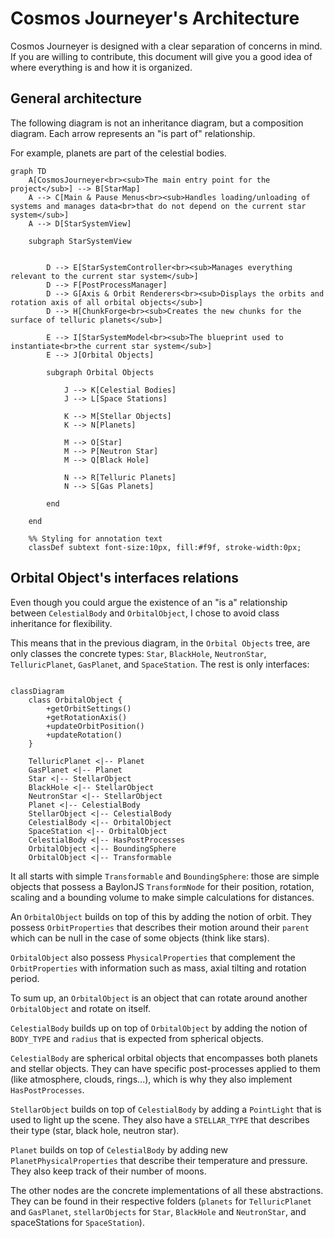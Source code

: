 # Cosmos Journeyer's Architecture

Cosmos Journeyer is designed with a clear separation of concerns in mind. If you are willing to contribute, this document will give you a good idea of where everything is and how it is organized.

## General architecture

The following diagram is not an inheritance diagram, but a composition diagram. Each arrow represents an "is part of" relationship.

For example, planets are part of the celestial bodies.

```mermaid
graph TD
    A[CosmosJourneyer<br><sub>The main entry point for the project</sub>] --> B[StarMap]
    A --> C[Main & Pause Menus<br><sub>Handles loading/unloading of systems and manages data<br>that do not depend on the current star system</sub>]
    A --> D[StarSystemView]

    subgraph StarSystemView


        D --> E[StarSystemController<br><sub>Manages everything relevant to the current star system</sub>]
        D --> F[PostProcessManager]
        D --> G[Axis & Orbit Renderers<br><sub>Displays the orbits and rotation axis of all orbital objects</sub>]
        D --> H[ChunkForge<br><sub>Creates the new chunks for the surface of telluric planets</sub>]

        E --> I[StarSystemModel<br><sub>The blueprint used to instantiate<br>the current star system</sub>]
        E --> J[Orbital Objects]

        subgraph Orbital Objects

            J --> K[Celestial Bodies]
            J --> L[Space Stations]

            K --> M[Stellar Objects]
            K --> N[Planets]

            M --> O[Star]
            M --> P[Neutron Star]
            M --> Q[Black Hole]

            N --> R[Telluric Planets]
            N --> S[Gas Planets]

        end

    end

    %% Styling for annotation text
    classDef subtext font-size:10px, fill:#f9f, stroke-width:0px;

```

## Orbital Object's interfaces relations

Even though you could argue the existence of an "is a" relationship between `CelestialBody` and `OrbitalObject`, I chose to avoid class inheritance for flexibility.

This means that in the previous diagram, in the `Orbital Objects` tree, are only classes the concrete types: `Star`, `BlackHole`, `NeutronStar`, `TelluricPlanet`, `GasPlanet`, and `SpaceStation`. The rest is only interfaces:

```mermaid

classDiagram
    class OrbitalObject {
        +getOrbitSettings()
        +getRotationAxis()
        +updateOrbitPosition()
        +updateRotation()
    }

    TelluricPlanet <|-- Planet
    GasPlanet <|-- Planet
    Star <|-- StellarObject
    BlackHole <|-- StellarObject
    NeutronStar <|-- StellarObject
    Planet <|-- CelestialBody
    StellarObject <|-- CelestialBody
    CelestialBody <|-- OrbitalObject
    SpaceStation <|-- OrbitalObject
    CelestialBody <|-- HasPostProcesses
    OrbitalObject <|-- BoundingSphere
    OrbitalObject <|-- Transformable

```

It all starts with simple `Transformable` and `BoundingSphere`:
those are simple objects that possess a BaylonJS `TransformNode` for their position, rotation, scaling and a bounding volume to make simple calculations for distances.

An `OrbitalObject` builds on top of this by adding the notion of orbit. They possess `OrbitProperties` that describes their motion around their `parent` which can be null in the case of some objects (think like stars).

`OrbitalObject` also possess `PhysicalProperties` that complement the `OrbitProperties` with information such as mass, axial tilting and rotation period.

To sum up, an `OrbitalObject` is an object that can rotate around another `OrbitalObject` and rotate on itself.

`CelestialBody` builds up on top of `OrbitalObject` by adding the notion of `BODY_TYPE` and `radius` that is expected from spherical objects.

`CelestialBody` are spherical orbital objects that encompasses both planets and stellar objects.
They can have specific post-processes applied to them (like atmosphere, clouds, rings...), which is why they also implement `HasPostProcesses`.

`StellarObject` builds on top of `CelestialBody` by adding a `PointLight` that is used to light up the scene. They also have a `STELLAR_TYPE` that describes their type (star, black hole, neutron star).

`Planet` builds on top of `CelestialBody` by adding new `PlanetPhysicalProperties` that describe their temperature and pressure. They also keep track of their number of moons.

The other nodes are the concrete implementations of all these abstractions.
They can be found in their respective folders (`planets` for `TelluricPlanet` and `GasPlanet`, `stellarObjects` for `Star`, `BlackHole` and `NeutronStar`, and spaceStations for `SpaceStation`).
